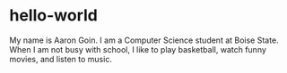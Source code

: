 # hello-world
My name is Aaron Goin. I am a Computer Science student at Boise State. When I am not busy with school, I like to play basketball, watch funny movies, and listen to music. 
